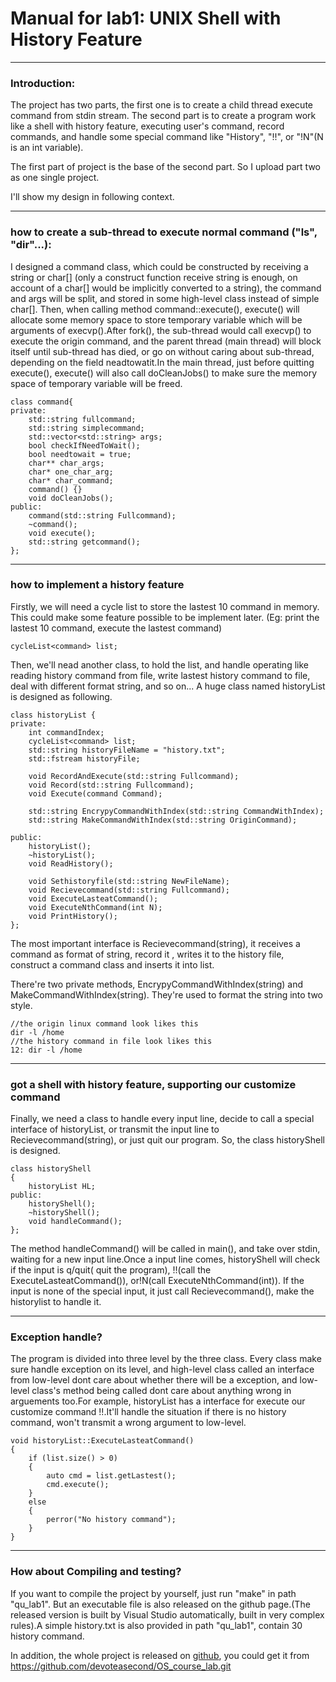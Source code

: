 ﻿# Manual for lab1: UNIX Shell with History Feature


---

### Introduction:

The project has two parts, the first one is to create a child thread execute command from stdin stream. The second part is to create a program work like a shell with history feature, executing user's command, record commands, and handle some special command like "History", "!!", or "!N"(N is an int variable).

The first part of project is the base of the second part. So I upload part two as one single project.

I'll show my design in following context.

---

### how to create a sub-thread to execute normal command ("ls", "dir"...):

I designed a command class, which could be constructed by receiving a string or char[] (only a construct function receive string is enough, on account of a char[] would be implicitly converted to a string), the command and args will be split, and stored in some high-level class instead of simple char[]. Then, when calling method command::execute(), execute() will allocate some memory space to store temporary variable which will be arguments of execvp().After fork(), the sub-thread would call execvp() to execute the origin command, and the parent thread (main thread) will block itself until sub-thread has died, or go on without caring about sub-thread, depending on the field neadtowatit.In the main thread, just before quitting execute(), execute() will also call doCleanJobs() to make sure the memory space of temporary variable will be freed.
```
class command{
private:
	std::string fullcommand;
	std::string simplecommand;
	std::vector<std::string> args;
	bool checkIfNeedToWait();
	bool needtowait = true;
	char** char_args;
	char* one_char_arg;
	char* char_command;
	command() {}
	void doCleanJobs();
public:
	command(std::string Fullcommand);
	~command();
	void execute();
	std::string getcommand();
};

```

---

### how to implement a history feature

Firstly, we will need a cycle list to store the lastest 10 command in memory. This could make some feature possible to be implement later. (Eg: print the lastest 10 command, execute the lastest command)

```
cycleList<command> list;
```
Then, we'll nead another class, to hold the list, and handle operating like reading history command from file, write lastest history command to file, deal with different format string, and so on... A huge class named historyList is designed as following.
```
class historyList {
private:
	int commandIndex;
	cycleList<command> list;
	std::string historyFileName = "history.txt";
	std::fstream historyFile;

	void RecordAndExecute(std::string Fullcommand);
	void Record(std::string Fullcommand);
	void Execute(command Command);

	std::string EncrypyCommandWithIndex(std::string CommandWithIndex);
	std::string MakeCommandWithIndex(std::string OriginCommand);
	
public:
	historyList();
	~historyList();
	void ReadHistory();
	
	void Sethistoryfile(std::string NewFileName);
	void Recievecommand(std::string Fullcommand);
	void ExecuteLasteatCommand();
	void ExecuteNthCommand(int N);
	void PrintHistory();
};
```
The most important interface is Recievecommand(string), it receives a command as format of string, record it , writes it to the history file, construct a command class and inserts it into list.

There're two private methods, EncrypyCommandWithIndex(string) and MakeCommandWithIndex(string). They're used to format the string into two style.

```
//the origin linux command look likes this
dir -l /home
//the history command in file look likes this
12: dir -l /home
```

---

### got a shell with history feature, supporting our customize command

Finally, we need a class to handle every input line, decide to call a special interface of historyList, or transmit the input line to  Recievecommand(string), or just quit our program.
So, the class historyShell is designed.
```
class historyShell
{
	historyList HL;
public:
	historyShell();
	~historyShell();
	void handleCommand();
};
```
The method handleCommand() will be called in main(), and take over stdin, waiting for a new input line.Once a input line comes, historyShell will check if the input is q/quit( quit the program), !!(call the ExecuteLasteatCommand()), or!N(call ExecuteNthCommand(int)). If the input is none of the special input, it just call Recievecommand(), make the historylist to handle it.

---

### Exception handle?

The program is divided into three level by the three class. Every class make sure handle exception on its level, and high-level class called an interface from low-level dont care about whether there will be a exception, and low-level class's method being called  dont care about anything wrong in arguements too.For example, historyList has a interface for execute our customize command !!.It'll handle the situation if there is no history command, won't transmit a wrong argument to low-level.

```
void historyList::ExecuteLasteatCommand()
{
	if (list.size() > 0) 
	{
		auto cmd = list.getLastest();
		cmd.execute();
	}
	else
	{
		perror("No history command");
	}
}
```

---

### How about Compiling and testing?

If you want to compile the project by yourself, just run "make" in path "qu_lab1". But an executable file is also released on the github page.(The released version is built by Visual Studio automatically, built in very complex rules).A simple history.txt is also provided in path "qu_lab1", contain 30 history command.

In addition, the whole project is released on [github](https://github.com/devoteasecond/OS_course_lab), you could get it from https://github.com/devoteasecond/OS_course_lab.git


